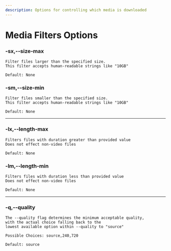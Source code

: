```yaml
---
description: Options for controlling which media is downloaded
---
```


# Media Filters Options

### -sx,--size-max



```
Filter files larger than the specified size. 
This filter accepts human-readable strings like "10GB"

```

```
Default: None
```

### -sm,--size-min

```
Filter files smaller than the specified size. 
This filter accepts human-readable strings like "10GB"

```

```
Default: None
```



***

### -lx,--length-max



```
Filters files with duration greater than provided value
Does not effect non-video files
```

```
Default: None
```

### -lm,--length-min

```
Filters files with duration less than provided value
Does not effect non-video files
```

```
Default: None
```



***

### -q,--quality

```
The --quality flag determines the minimum acceptable quality, 
with the actual choice falling back to the 
lowest available option within --quality to "source"

```

```
Possible Choices: source,240,720
```

```
Default: source
```

